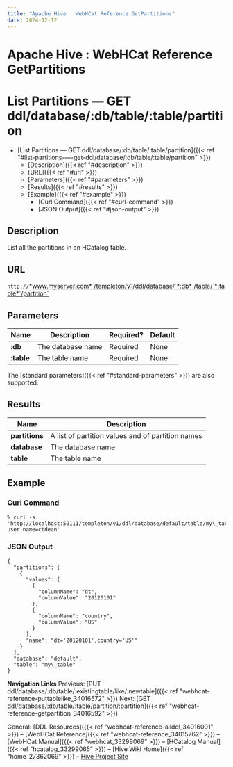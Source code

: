 ```yaml
---
title: "Apache Hive : WebHCat Reference GetPartitions"
date: 2024-12-12
---
```










# Apache Hive : WebHCat Reference GetPartitions






# List Partitions — GET ddl/database/:db/table/:table/partition


* [List Partitions — GET ddl/database/:db/table/:table/partition]({{< ref "#list-partitions-—-get-ddl/database/:db/table/:table/partition" >}})
	+ [Description]({{< ref "#description" >}})
	+ [URL]({{< ref "#url" >}})
	+ [Parameters]({{< ref "#parameters" >}})
	+ [Results]({{< ref "#results" >}})
	+ [Example]({{< ref "#example" >}})
		- [Curl Command]({{< ref "#curl-command" >}})
		- [JSON Output]({{< ref "#json-output" >}})




## Description

List all the partitions in an HCatalog table.

## URL

`http://`*www.myserver.com*`/templeton/v1/ddl/database/`*:db*`/table/`*:table*`/partition`

## Parameters



| Name | Description | Required? | Default |
| --- | --- | --- | --- |
| **:db** | The database name | Required | None |
| **:table** | The table name | Required | None |

The [standard parameters]({{< ref "#standard-parameters" >}}) are also supported.

## Results



| Name | Description |
| --- | --- |
| **partitions** | A list of partition values and of partition names |
| **database** | The database name |
| **table** | The table name |

## Example

### Curl Command



```
% curl -s 'http://localhost:50111/templeton/v1/ddl/database/default/table/my\_table/partition?user.name=ctdean'

```

### JSON Output



```
{
  "partitions": [
    {
      "values": [
        {
          "columnName": "dt",
          "columnValue": "20120101"
        },
        {
          "columnName": "country",
          "columnValue": "US"
        }
      ],
      "name": "dt='20120101',country='US'"
    }
  ],
  "database": "default",
  "table": "my\_table"
}

```

  


**Navigation Links**
Previous: [PUT ddl/database/:db/table/:existingtable/like/:newtable]({{< ref "webhcat-reference-puttablelike_34016572" >}}) Next: [GET ddl/database/:db/table/:table/partition/:partition]({{< ref "webhcat-reference-getpartition_34016592" >}})

General: [DDL Resources]({{< ref "webhcat-reference-allddl_34016001" >}}) – [WebHCat Reference]({{< ref "webhcat-reference_34015762" >}}) – [WebHCat Manual]({{< ref "webhcat_33299069" >}}) – [HCatalog Manual]({{< ref "hcatalog_33299065" >}}) – [Hive Wiki Home]({{< ref "home_27362069" >}}) – [Hive Project Site](http://hive.apache.org/)




 

 

